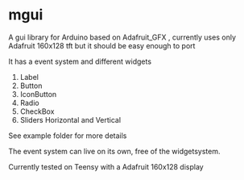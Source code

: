 mgui
====

A gui library for Arduino based on Adafruit_GFX , currently uses only Adafruit 160x128 tft but it should be easy enough to port

It has a event system and different widgets

1. Label
2. Button
3. IconButton
4. Radio
5. CheckBox
6. Sliders Horizontal and Vertical


See example folder for more details

The event system can live on its own, free of the widgetsystem.


Currently tested on Teensy with a Adafruit 160x128 display
